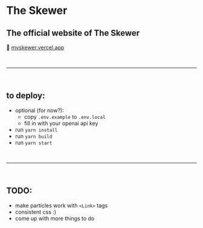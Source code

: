 # The Skewer
## The official website of The Skewer
🔗 [mvskewer.vercel.app](https://mvskewer.vercel.app)

<br>
<hr>
<br>

## to deploy:
- optional (for now?): 
  - copy `.env.example` to `.env.local`
  - fill in with your openai api key
- run `yarn install`
- run `yarn build`
- run `yarn start`

<br>
<hr>
<br>

## TODO:
- make particles work with `<Link>` tags
- consistent css :)
- come up with more things to do